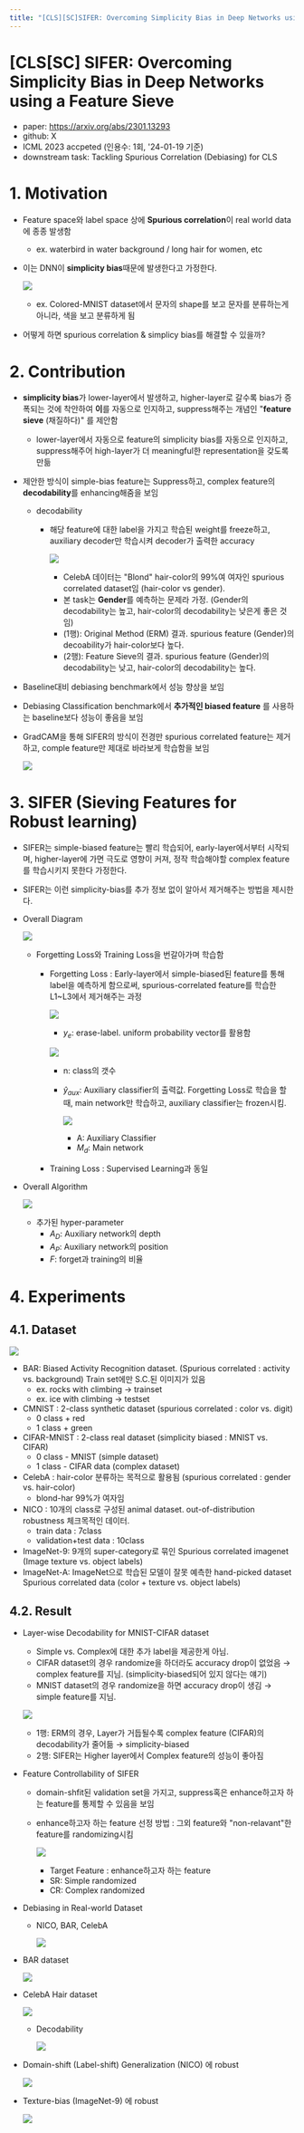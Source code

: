 ```yaml
---
title: "[CLS][SC]SIFER: Overcoming Simplicity Bias in Deep Networks using a Feature Sieve"
---
```

# [CLS[SC] SIFER: Overcoming Simplicity Bias in Deep Networks using a Feature Sieve

- paper: https://arxiv.org/abs/2301.13293
- github: X
- ICML 2023 accpeted (인용수: 1회, '24-01-19 기준)
- downstream task: Tackling Spurious Correlation (Debiasing) for CLS



# 1. Motivation

- Feature space와 label space 상에 **Spurious correlation**이 real world data에 종종 발생함

  - ex. waterbird in water background / long hair for women, etc

- 이는 DNN이 **simplicity bias**때문에 발생한다고 가정한다. 

  ![](../images/2024-01-19/%EC%8A%A4%ED%81%AC%EB%A6%B0%EC%83%B7%202024-02-03%2023-31-21.png)

  - ex. Colored-MNIST dataset에서 문자의 shape를 보고 문자를 분류하는게 아니라, 색을 보고 분류하게 됨

- 어떻게 하면 spurious correlation & simplicy bias를 해결할 수 있을까?

# 2. Contribution

- **simplicity bias**가 lower-layer에서 발생하고, higher-layer로 갈수록 bias가 증폭되는 것에 착안하여 **이**를 자동으로 인지하고, suppress해주는 개념인 "**feature sieve** (채질하다)" 를 제안함 

  - lower-layer에서 자동으로 feature의 simplicity bias를 자동으로 인지하고, suppress해주어 high-layer가 더 meaningful한 representation을 갖도록 만듦

- 제안한 방식이 simple-bias feature는 Suppress하고, complex feature의 **decodability**를 enhancing해줌을 보임

  - decodability

    - 해당 feature에 대한 label을 가지고 학습된 weight를 freeze하고, auxiliary decoder만 학습시켜 decoder가 출력한 accuracy

      ![](../images/2024-01-19/%EC%8A%A4%ED%81%AC%EB%A6%B0%EC%83%B7%202024-01-19%2022-21-00.png)

      - CelebA 데이터는 "Blond" hair-color의 99%여 여자인 spurious correlated dataset임 (hair-color vs gender). 
      - 본 task는 **Gender**를 예측하는 문제라 가정. (Gender의 decodability는 높고, hair-color의 decodability는 낮은게 좋은 것임)
      - (1행): Original Method (ERM) 결과. spurious feature (Gender)의 decoability가 hair-color보다 높다.
      - (2행): Feature Sieve의 결과. spurious feature (Gender)의 decodability는 낮고, hair-color의 decodability는 높다. 

- Baseline대비 debiasing benchmark에서 성능 향상을 보임

- Debiasing Classification benchmark에서 **추가적인 biased feature** 를 사용하는 baseline보다 성능이 좋음을 보임 

- GradCAM을 통해 SIFER의 방식이 전경만 spurious correlated feature는 제거하고, comple feature만 제대로 바라보게 학습함을 보임

  ![](../images/2024-01-19/%EC%8A%A4%ED%81%AC%EB%A6%B0%EC%83%B7%202024-01-19%2022-29-03.png)

  

# 3. SIFER (**S**ieving **Fe**atures for **R**obust learning)

- SIFER는 simple-biased feature는 빨리 학습되어, early-layer에서부터 시작되며, higher-layer에 가면 극도로 영향이 커져, 정작 학습해야할 complex feature를 학습시키지 못한다 가정한다.
- SIFER는 이런 simplicity-bias를 추가 정보 없이 알아서 제거해주는 방법을 제시한다.

- Overall Diagram

  ![](../images/2024-01-19/%EC%8A%A4%ED%81%AC%EB%A6%B0%EC%83%B7%202024-01-19%2022-30-19.png)

  - Forgetting Loss와 Training Loss을 번갈아가며 학습함

    - Forgetting Loss : Early-layer에서 simple-biased된 feature를 통해 label을 예측하게 함으로써, spurious-correlated feature를 학습한 L1~L3에서 제거해주는 과정

      ![](../images/2024-01-19/%EC%8A%A4%ED%81%AC%EB%A6%B0%EC%83%B7%202024-01-19%2022-35-43.png)

      - $y_e$: erase-label. uniform probability vector를 활용함

      ![](../images/2024-01-19/%EC%8A%A4%ED%81%AC%EB%A6%B0%EC%83%B7%202024-01-19%2022-31-28.png)

      - n: class의 갯수

      - $\hat{y}_{aux}$: Auxiliary classifier의 출력값. Forgetting Loss로 학습을 할 때, main network만 학습하고, auxiliary classifier는 frozen시킴.

        ![](../images/2024-01-19/%EC%8A%A4%ED%81%AC%EB%A6%B0%EC%83%B7%202024-01-19%2022-32-11.png)

        - A: Auxiliary Classifier
        - $M_d$: Main network

    - Training Loss : Supervised Learning과 동일

- Overall Algorithm

  ![](../images/2024-01-19/%EC%8A%A4%ED%81%AC%EB%A6%B0%EC%83%B7%202024-01-19%2022-37-14.png)

  - 추가된 hyper-parameter
    - $A_D$: Auxiliary network의 depth
    - $A_P$: Auxiliary network의 position
    - $F$: forget과 training의 비율

# 4. Experiments

## 4.1. Dataset

![](../images/2024-01-19/%EC%8A%A4%ED%81%AC%EB%A6%B0%EC%83%B7%202024-01-19%2022-52-32.png)

- BAR: Biased Activity Recognition dataset. (Spurious correlated : activity vs. background) Train set에만  S.C.된 이미지가 있음
  - ex. rocks with climbing $\to$ trainset
  - ex. ice with climbing $\to$ testset
- CMNIST : 2-class synthetic dataset (spurious correlated : color vs. digit)
  - 0 class + red
  - 1 class + green
- CIFAR-MNIST : 2-class real dataset (simplicity biased : MNIST vs. CIFAR)
  - 0 class - MNIST (simple dataset)
  - 1 class - CIFAR data (complex dataset)
- CelebA : hair-color 분류하는 목적으로 활용됨 (spurious correlated : gender vs. hair-color)
  - blond-har 99%가 여자임
- NICO :  10개의 class로 구성된 animal dataset. out-of-distribution robustness 체크목적인 데이터.
  - train data : 7class
  - validation+test data : 10class
- ImageNet-9: 9개의 super-category로 묶인 Spurious correlated  imagenet (Image texture vs. object labels)
- ImageNet-A: ImageNet으로 학습된 모델이 잘못 예측한 hand-picked dataset Spurious correlated data (color + texture vs. object labels)

## 4.2. Result

- Layer-wise Decodability for MNIST-CIFAR dataset

  - Simple vs. Complex에 대한 추가 label을 제공한게 아님.
  - CIFAR dataset의 경우 randomize을 하더라도 accuracy drop이 없었음 $\to$ complex feature를 지님. (simplicity-biased되어 있지 않다는 얘기)
  - MNIST dataset의 경우 randomize을 하면 accuracy drop이 생김 $\to$ simple feature를 지님. 

  ![](../images/2024-01-19/%EC%8A%A4%ED%81%AC%EB%A6%B0%EC%83%B7%202024-01-19%2022-53-16.png)

  - 1행: ERM의 경우, Layer가 거듭될수록 complex feature (CIFAR)의 decodability가 줄어듦 $\to$ simplicity-biased
  - 2행: SIFER는 Higher layer에서 Complex feature의 성능이 좋아짐

- Feature Controllability of SIFER

  - domain-shfit된 validation set을 가지고, suppress혹은 enhance하고자 하는 feature를 통제할 수 있음을 보임

  - enhance하고자 하는 feature 선정 방법 : 그외 feature와 "non-relavant"한 feature를 randomizing시킴

    ![](../images/2024-01-19/%EC%8A%A4%ED%81%AC%EB%A6%B0%EC%83%B7%202024-01-19%2023-03-20.png)

    - Target Feature : enhance하고자 하는 feature
    - SR: Simple randomized
    - CR: Complex randomized

- Debiasing in Real-world Dataset

  - NICO, BAR, CelebA

    ![](../images/2024-01-19/%EC%8A%A4%ED%81%AC%EB%A6%B0%EC%83%B7%202024-01-19%2023-06-40.png)

- BAR dataset

  ![](../images/2024-01-19/%EC%8A%A4%ED%81%AC%EB%A6%B0%EC%83%B7%202024-01-19%2023-07-19.png)

- CelebA Hair dataset

  ![](../images/2024-01-19/%EC%8A%A4%ED%81%AC%EB%A6%B0%EC%83%B7%202024-01-19%2023-07-52.png)

  - Decodability

    ![](../images/2024-01-19/%EC%8A%A4%ED%81%AC%EB%A6%B0%EC%83%B7%202024-01-19%2023-08-34.png)

- Domain-shift (Label-shift) Generalization (NICO) 에 robust 

  ![](../images/2024-01-19/%EC%8A%A4%ED%81%AC%EB%A6%B0%EC%83%B7%202024-01-19%2023-11-10.png)

- Texture-bias (ImageNet-9) 에 robust

  ![](../images/2024-01-19/%EC%8A%A4%ED%81%AC%EB%A6%B0%EC%83%B7%202024-01-19%2023-09-56.png)
